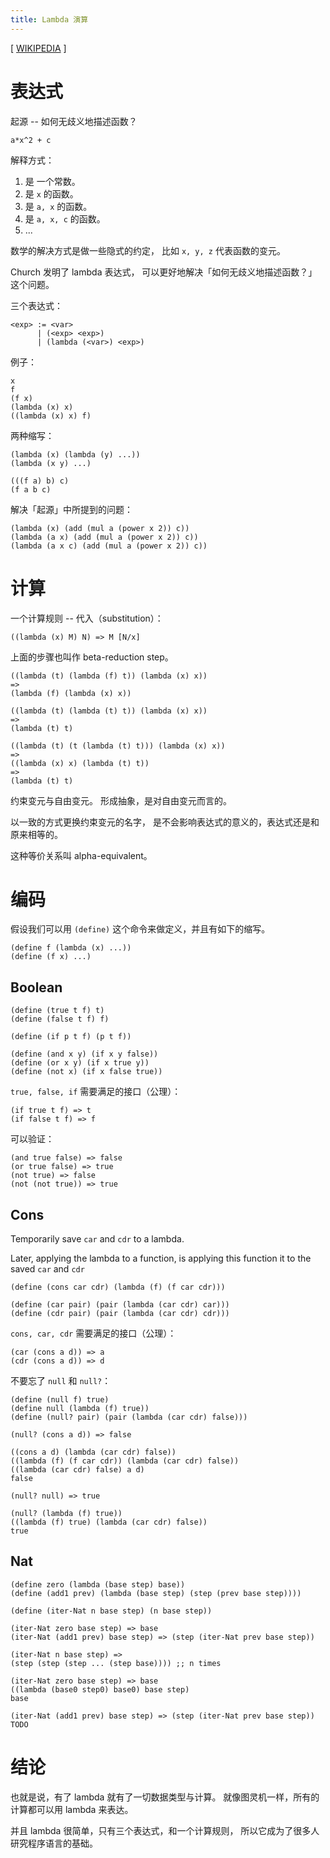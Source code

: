 ```yaml
---
title: Lambda 演算
---
```


[ [WIKIPEDIA](https://en.wikipedia.org/wiki/Lambda_calculus) ]

# 表达式

起源 -- 如何无歧义地描述函数？

```
a*x^2 + c
```

解释方式：

1. 是 一个常数。
2. 是 `x` 的函数。
3. 是 `a, x` 的函数。
4. 是 `a, x, c` 的函数。
5. ...

数学的解决方式是做一些隐式的约定，
比如 `x, y, z` 代表函数的变元。

Church 发明了 lambda 表达式，
可以更好地解决「如何无歧义地描述函数？」这个问题。

三个表达式：

```
<exp> := <var>
      | (<exp> <exp>)
      | (lambda (<var>) <exp>)
```

例子：

```
x
f
(f x)
(lambda (x) x)
((lambda (x) x) f)
```

两种缩写：

```
(lambda (x) (lambda (y) ...))
(lambda (x y) ...)
```

```
(((f a) b) c)
(f a b c)
```

解决「起源」中所提到的问题：

```
(lambda (x) (add (mul a (power x 2)) c))
(lambda (a x) (add (mul a (power x 2)) c))
(lambda (a x c) (add (mul a (power x 2)) c))
```

# 计算

一个计算规则 -- 代入（substitution）：

```
((lambda (x) M) N) => M [N/x]
```

上面的步骤也叫作 beta-reduction step。

```
((lambda (t) (lambda (f) t)) (lambda (x) x))
=>
(lambda (f) (lambda (x) x))

((lambda (t) (lambda (t) t)) (lambda (x) x))
=>
(lambda (t) t)

((lambda (t) (t (lambda (t) t))) (lambda (x) x))
=>
((lambda (x) x) (lambda (t) t))
=>
(lambda (t) t)
```

约束变元与自由变元。
形成抽象，是对自由变元而言的。

以一致的方式更换约束变元的名字，
是不会影响表达式的意义的，表达式还是和原来相等的。

这种等价关系叫 alpha-equivalent。

# 编码

假设我们可以用 `(define)` 这个命令来做定义，并且有如下的缩写。

```
(define f (lambda (x) ...))
(define (f x) ...)
```

## Boolean

```
(define (true t f) t)
(define (false t f) f)

(define (if p t f) (p t f))

(define (and x y) (if x y false))
(define (or x y) (if x true y))
(define (not x) (if x false true))
```

`true, false, if` 需要满足的接口（公理）：

```
(if true t f) => t
(if false t f) => f
```

可以验证：

```
(and true false) => false
(or true false) => true
(not true) => false
(not (not true)) => true
```

## Cons

Temporarily save `car` and `cdr` to a lambda.

Later, applying the lambda to a function,
is applying this function it to the saved `car` and `cdr`

```
(define (cons car cdr) (lambda (f) (f car cdr)))

(define (car pair) (pair (lambda (car cdr) car)))
(define (cdr pair) (pair (lambda (car cdr) cdr)))
```

`cons, car, cdr` 需要满足的接口（公理）：

```
(car (cons a d)) => a
(cdr (cons a d)) => d
```

不要忘了 `null` 和 `null?`：

```
(define (null f) true)
(define null (lambda (f) true))
(define (null? pair) (pair (lambda (car cdr) false)))

(null? (cons a d)) => false

((cons a d) (lambda (car cdr) false))
((lambda (f) (f car cdr)) (lambda (car cdr) false))
((lambda (car cdr) false) a d)
false

(null? null) => true

(null? (lambda (f) true))
((lambda (f) true) (lambda (car cdr) false))
true
```

## Nat

```
(define zero (lambda (base step) base))
(define (add1 prev) (lambda (base step) (step (prev base step))))

(define (iter-Nat n base step) (n base step))
```

```
(iter-Nat zero base step) => base
(iter-Nat (add1 prev) base step) => (step (iter-Nat prev base step))

(iter-Nat n base step) =>
(step (step (step ... (step base)))) ;; n times
```

```
(iter-Nat zero base step) => base
((lambda (base0 step0) base0) base step)
base

(iter-Nat (add1 prev) base step) => (step (iter-Nat prev base step))
TODO
```

# 结论

也就是说，有了 lambda 就有了一切数据类型与计算。
就像图灵机一样，所有的计算都可以用 lambda 来表达。

并且 lambda 很简单，只有三个表达式，和一个计算规则，
所以它成为了很多人研究程序语言的基础。
